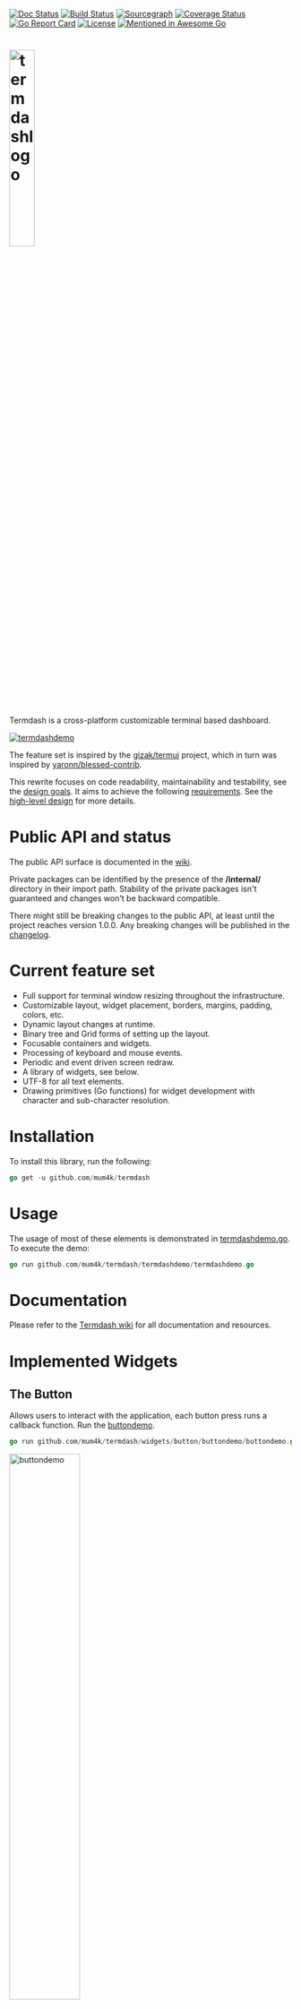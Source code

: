 [![Doc Status](https://godoc.org/github.com/mum4k/termdash?status.png)](https://godoc.org/github.com/mum4k/termdash)
[![Build Status](https://travis-ci.org/mum4k/termdash.svg?branch=master)](https://travis-ci.org/mum4k/termdash)
[![Sourcegraph](https://sourcegraph.com/github.com/mum4k/termdash/-/badge.svg)](https://sourcegraph.com/github.com/mum4k/termdash?badge)
[![Coverage Status](https://coveralls.io/repos/github/mum4k/termdash/badge.svg?branch=master)](https://coveralls.io/github/mum4k/termdash?branch=master)
[![Go Report Card](https://goreportcard.com/badge/github.com/mum4k/termdash)](https://goreportcard.com/report/github.com/mum4k/termdash)
[![License](https://img.shields.io/badge/License-Apache%202.0-blue.svg)](https://github.com/mum4k/termdash/blob/master/LICENSE)
[![Mentioned in Awesome Go](https://awesome.re/mentioned-badge.svg)](https://github.com/avelino/awesome-go)

# [<img src="./doc/images/termdash.png" alt="termdashlogo" type="image/png" width="30%">](http://github.com/mum4k/termdash/wiki)

Termdash is a cross-platform customizable terminal based dashboard.

[<img src="./doc/images/termdashdemo_0_8_0.gif" alt="termdashdemo" type="image/gif">](termdashdemo/termdashdemo.go)

The feature set is inspired by the
[gizak/termui](http://github.com/gizak/termui) project, which in turn was
inspired by
[yaronn/blessed-contrib](http://github.com/yaronn/blessed-contrib).

This rewrite focuses on code readability, maintainability and testability, see
the [design goals](doc/design_goals.md). It aims to achieve the following
[requirements](doc/requirements.md). See the [high-level design](doc/hld.md)
for more details.

# Public API and status

The public API surface is documented in the
[wiki](http://github.com/mum4k/termdash/wiki).

Private packages can be identified by the presence of the **/internal/**
directory in their import path. Stability of the private packages isn't
guaranteed and changes won't be backward compatible.

There might still be breaking changes to the public API, at least until the
project reaches version 1.0.0. Any breaking changes will be published in the
[changelog](CHANGELOG.md).

# Current feature set

- Full support for terminal window resizing throughout the infrastructure.
- Customizable layout, widget placement, borders, margins, padding, colors, etc.
- Dynamic layout changes at runtime.
- Binary tree and Grid forms of setting up the layout.
- Focusable containers and widgets.
- Processing of keyboard and mouse events.
- Periodic and event driven screen redraw.
- A library of widgets, see below.
- UTF-8 for all text elements.
- Drawing primitives (Go functions) for widget development with character and
  sub-character resolution.

# Installation

To install this library, run the following:

```go
go get -u github.com/mum4k/termdash
```

# Usage

The usage of most of these elements is demonstrated in
[termdashdemo.go](termdashdemo/termdashdemo.go). To execute the demo:


```go
go run github.com/mum4k/termdash/termdashdemo/termdashdemo.go
```

# Documentation

Please refer to the [Termdash wiki](http://github.com/mum4k/termdash/wiki) for
all documentation and resources.

# Implemented Widgets

## The Button

Allows users to interact with the application, each button press runs a callback function.
Run the
[buttondemo](widgets/button/buttondemo/buttondemo.go).

```go
go run github.com/mum4k/termdash/widgets/button/buttondemo/buttondemo.go
```

[<img src="./doc/images/buttondemo.gif" alt="buttondemo" type="image/gif" width="50%">](widgets/button/buttondemo/buttondemo.go)

## The TextInput

Allows users to interact with the application by entering, editing and
submitting text data. Run the
[textinputdemo](widgets/textinput/textinputdemo/textinputdemo.go).

```go
go run github.com/mum4k/termdash/widgets/textinput/textinputdemo/textinputdemo.go
```

[<img src="./doc/images/textinputdemo.gif" alt="textinputdemo" type="image/gif" width="50%">](widgets/textinput/textinputdemo/textinputdemo.go)

## The Gauge

Displays the progress of an operation. Run the
[gaugedemo](widgets/gauge/gaugedemo/gaugedemo.go).

```go
go run github.com/mum4k/termdash/widgets/gauge/gaugedemo/gaugedemo.go
```

[<img src="./doc/images/gaugedemo.gif" alt="gaugedemo" type="image/gif">](widgets/gauge/gaugedemo/gaugedemo.go)

## The Donut

Visualizes progress of an operation as a partial or a complete donut. Run the
[donutdemo](widgets/donut/donutdemo/donutdemo.go).

```go
go run github.com/mum4k/termdash/widgets/donut/donutdemo/donutdemo.go
```

[<img src="./doc/images/donutdemo.gif" alt="donutdemo" type="image/gif">](widgets/donut/donutdemo/donutdemo.go)

## The Text

Displays text content, supports trimming and scrolling of content. Run the
[textdemo](widgets/text/textdemo/textdemo.go).

```go
go run github.com/mum4k/termdash/widgets/text/textdemo/textdemo.go
```

[<img src="./doc/images/textdemo.gif" alt="textdemo" type="image/gif">](widgets/text/textdemo/textdemo.go)

## The SparkLine

Draws a graph showing a series of values as vertical bars. The bars can have
sub-cell height. Run the
[sparklinedemo](widgets/sparkline/sparklinedemo/sparklinedemo.go).

```go
go run github.com/mum4k/termdash/widgets/sparkline/sparklinedemo/sparklinedemo.go
```

[<img src="./doc/images/sparklinedemo.gif" alt="sparklinedemo" type="image/gif" width="50%">](widgets/sparkline/sparklinedemo/sparklinedemo.go)

## The BarChart

Displays multiple bars showing relative ratios of values. Run the
[barchartdemo](widgets/barchart/barchartdemo/barchartdemo.go).

```go
go run github.com/mum4k/termdash/widgets/barchart/barchartdemo/barchartdemo.go
```

[<img src="./doc/images/barchartdemo.gif" alt="barchartdemo" type="image/gif" width="50%">](widgets/barchart/barchartdemo/barchartdemo.go)

## The LineChart

Displays series of values on a line chart, supports zoom triggered by mouse
events. Run the
[linechartdemo](widgets/linechart/linechartdemo/linechartdemo.go).

```go
go run github.com/mum4k/termdash/widgets/linechart/linechartdemo/linechartdemo.go
```

[<img src="./doc/images/linechartdemo.gif" alt="linechartdemo" type="image/gif" width="70%">](widgets/linechart/linechartdemo/linechartdemo.go)

## The SegmentDisplay

Displays text by simulating a 16-segment display. Run the
[segmentdisplaydemo](widgets/segmentdisplay/segmentdisplaydemo/segmentdisplaydemo.go).

```go
go run github.com/mum4k/termdash/widgets/segmentdisplay/segmentdisplaydemo/segmentdisplaydemo.go
```

[<img src="./doc/images/segmentdisplaydemo.gif" alt="segmentdisplaydemo" type="image/gif">](widgets/segmentdisplay/segmentdisplaydemo/segmentdisplaydemo.go)

# Contributing

If you are willing to contribute, improve the infrastructure or develop a
widget, first of all Thank You! Your help is appreciated.

Please see the [CONTRIBUTING.md](CONTRIBUTING.md) file for guidelines related
to the Google's CLA, and code review requirements.

As stated above the primary goal of this project is to develop readable, well
designed code, the functionality and efficiency come second. This is achieved
through detailed code reviews, design discussions and following of the [design
guidelines](doc/design_guidelines.md). Please familiarize yourself with these
before contributing.

If you're developing a new widget, please see the [widget
development](doc/widget_development.md) section.


# Disclaimer

This is not an official Google product.
